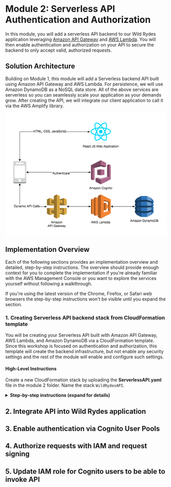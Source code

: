 # Module 2: Serverless API Authentication and Authorization

In this module, you will add a serverless API backend to our Wild Rydes application leveraging [Amazon API Gateway](https://aws.amazon.com/api-gateway/) and [AWS Lambda](https://aws.amazon.com/lambda/). You will then enable authentication and authorization on your API to secure the backend to only accept valid, authorized requests.

## Solution Architecture

Building on Module 1, this module will add a Serverless backend API built using Amazon API Gateway and AWS Lambda. For persistence, we will use Amazon DynamoDB as a NoSQL data store. All of the above services are serverless so you can seamlessly scale your application as your demands grow. After creating the API, we will integrate our client application to call it via the AWS Amplify library.

![Module 2 architecture](../images/wildrydes-module2-architecture.png)

## Implementation Overview

Each of the following sections provides an implementation overview and detailed, step-by-step instructions. The overview should provide enough context for you to complete the implementation if you're already familiar with the AWS Management Console or you want to explore the services yourself without following a walkthrough.

If you're using the latest version of the Chrome, Firefox, or Safari web browsers the step-by-step instructions won't be visible until you expand the section.

### 1. Creating Serverless API backend stack from CloudFormation template

You will be creating your Serverless API built with Amazon API Gateway, AWS Lambda, and Amazon DynamoDB via a CloudFormation template. Since this workshop is focused on authentication and authorization, this template will create the backend infrastructure, but not enable any security settings and the rest of the module will enable and configure such settings.

#### High-Level Instructions

Create a new CloudFormation stack by uploading the **ServerlessAPI.yaml** file in the module 2 folder. Name the stack `WildRydesAPI`.

<details>
<summary><strong>Step-by-step instructions (expand for details)</strong></summary><p>

1. Go the AWS Management Console, click **Services** then select **CloudFormation** under Management Tools.

1. In the CloudFormation console, click **Create stack** and in Step 1, choose **Upload a template file**. Upload the **ServerlessAPI.yaml** CloudFormation template found in the module 2 folder within the Auth workshop folder and click **Next**.

1. On the next screen, Step 2, enter a Stack such as `WildRydesAPI` and click **Next**.

1. On the Configure Stack Options page, accept all the defaults and click **Next**.

1. Choose to **Acknwledge that the CloudFormation template may create IAM resources with custom names**. Finally, click **Create stack**.

1. It will take a few minutes for the Stack to create. Wait until the stack is fully launched and shows a Status of **CREATE_COMPLETE**.

1. With the `WildRydesAPI` stack selected, click on the **Outputs** tab and copy the value shown for the `WildRydesApiInvokeUrl` to the clipboard.

</p></details>

## 2. Integrate API into Wild Rydes application
## 3. Enable authentication via Cognito User Pools
## 4. Authorize requests with IAM and request signing
## 5. Update IAM role for Cognito users to be able to invoke API